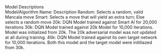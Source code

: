 Model Descriptions	
Model/Algorithm Name:	Description
Random:	Selects a random, valid Mancala move
Smart:	Selects a move that will yield an extra turn; Else selects a random move
20k:	DQN Model trained against Smart AI for 20,000 iterations
30k:	DQN Model trained against 20k Model for 10,000 iterations. Model was initialized from 20k. The 20k adversarial model was not updated at all during training.
40k:	DQN Model trained against its own target network for 10,000 iterations. Both this model and the target model were initiliazed from 30k.

